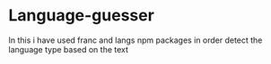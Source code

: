 # Language-guesser
In  this i have used franc and langs npm packages
in order detect the language type based on the text

